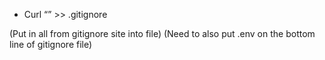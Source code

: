 
* Curl “<url>” >> .gitignore

(Put in all from gitignore site into file)
(Need to also put .env on the bottom line of gitignore file)
  




